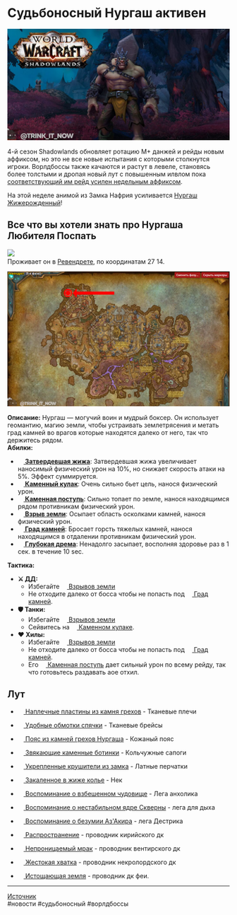 # Судьбоносный Нургаш активен

<p align="center">
<img src="https://raw.githubusercontent.com/MagicalCow/TrinkIT-News/main/Sources/Assets/WH328133/WH328133-01.jpg" width="600"/>
</p>  

4-й сезон Shadowlands обновляет ротацию M+ данжей и рейды новым аффиксом, но это не все новые испытания с которыми столкнутся игроки. Ворлдбоссы также качаются и растут в левеле, становясь более толстыми и дропая новый лут с повышенным илвлом пока [соответствующий им рейд усилен недельным аффиксом](https://github.com/MagicalCow/TrinkIT-News/blob/main/Sources/News/WH328061.md#%D1%83%D1%81%D0%B8%D0%BB%D0%B5%D0%BD%D0%B8%D1%8F-%D0%B2%D0%BE%D1%80%D0%BB%D0%B4%D0%B1%D0%BE%D1%81%D1%81%D0%BE%D0%B2).

На этой неделе анимой из Замка Нафрия усиливается [Нургаш Жижерожденный](https://ru.wowhead.com/npc=167526/нургаш-жижерожденный)!

## Все что вы хотели знать про Нургаша Любителя Поспать
![](https://wow.zamimg.com/images/wow/journal/ui-ej-boss-nurgashmuckformed.png)  
Проживает он в [Ревендрете](https://ru.wowhead.com/zone=10413/ревендрет), по координатам 27 14.

<p align="center">
<img src="https://raw.githubusercontent.com/MagicalCow/TrinkIT-News/main/Sources/Assets/WH328133/WH328133-02.jpg" width="600"/>
</p>  

**Описание:** Нургаш — могучий воин и мудрый боксер. Он использует геомантию, магию земли, чтобы устраивать землетрясения и метать град камней во врагов которые находятся далеко от него, так что держитесь рядом.  
**Абилки:**
- **<a href="https://ru.wowhead.com/spell=338872"><img src="https://wow.zamimg.com/images/wow/icons/large/item_earthenmight.jpg" width="13" height="13"/> Затвердевшая жижа</a>**: Затвердевшая жижа увеличивает наносимый физический урон на 10%, но снижает скорость атаки на 5%. Эффект суммируется.
- **<a href="https://ru.wowhead.com/spell=338858"><img src="https://wow.zamimg.com/images/wow/icons/large/spell_deathknight_icetouch.jpg" width="13" height="13"/> Каменный кулак</a>**: Очень сильно бьет цель, нанося физический урон.
- **<a href="https://ru.wowhead.com/spell=338863"><img src="https://wow.zamimg.com/images/wow/icons/large/spell_shaman_earthquake.jpg" width="13" height="13"/> Каменная поступь</a>**: Сильно топает по земле, нанося находящимся рядом противникам физический урон.
- **<a href="https://ru.wowhead.com/spell=338864"><img src="https://wow.zamimg.com/images/wow/icons/large/ability_earthen_pillar.jpg" width="13" height="13"/> Взрыв земли</a>**: Осыпает область осколками камней, нанося физический урон.
- **<a href="https://ru.wowhead.com/spell=338867"><img src="https://wow.zamimg.com/images/wow/icons/large/shaman_pvp_rockshield.jpg" width="13" height="13"/> Град камней</a>**: Бросает горсть тяжелых камней, нанося находящимся в отдалении противникам физический урон.
- **<a href="https://ru.wowhead.com/spell=338868"><img src="https://wow.zamimg.com/images/wow/icons/large/spell_nature_sleep.jpg" width="13" height="13"/> Глубокая дрема</a>**: Ненадолго засыпает, восполняя здоровье раз в 1 сек. в течение 10 sec.

**Тактика:**  
- **⚔️ ДД:**
	- Избегайте <a href="https://ru.wowhead.com/spell=338864"><img src="https://wow.zamimg.com/images/wow/icons/large/ability_earthen_pillar.jpg" width="13" height="13"/> Взрывов земли</a>  
	- Не отходите далеко от босса чтобы не попасть под <a href="https://ru.wowhead.com/spell=338867"><img src="https://wow.zamimg.com/images/wow/icons/large/shaman_pvp_rockshield.jpg" width="13" height="13"/> Град камней</a>.  
- **🛡️ Танки:**
	- Избегайте <a href="https://ru.wowhead.com/spell=338864"><img src="https://wow.zamimg.com/images/wow/icons/large/ability_earthen_pillar.jpg" width="13" height="13"/> Взрывов земли</a>  
	- Сейвитесь на <a href="https://ru.wowhead.com/spell=338858"><img src="https://wow.zamimg.com/images/wow/icons/large/spell_deathknight_icetouch.jpg" width="13" height="13"/> Каменном кулаке</a>.
- **❤️ Хилы:**
	- Избегайте <a href="https://ru.wowhead.com/spell=338864"><img src="https://wow.zamimg.com/images/wow/icons/large/ability_earthen_pillar.jpg" width="13" height="13"/> Взрывов земли</a>
	- Не отходите далеко от босса чтобы не попасть под <a href="https://ru.wowhead.com/spell=338867"><img src="https://wow.zamimg.com/images/wow/icons/large/shaman_pvp_rockshield.jpg" width="13" height="13"/> Град камней</a>.  
	- Его <a href="https://ru.wowhead.com/spell=338863"><img src="https://wow.zamimg.com/images/wow/icons/large/spell_shaman_earthquake.jpg" width="13" height="13"/> Каменная поступь</a> дает сильный урон по всему рейду, так что готовьтесь раздавать аое отхил.

## Лут

- <a href="https://ru.wowhead.com/item=184137/наплечные-пластины-из-камня-грехов"><img src="https://wow.zamimg.com/images/wow/icons/tiny/inv_cloth_revendrethraid_d_01_shoulder.gif" width="13" height="13" /> Наплечные пластины из камня грехов</a> - Тканевые плечи  

- <a href="https://ru.wowhead.com/item=184131/удобные-обмотки-спячки"><img src="https://wow.zamimg.com/images/wow/icons/tiny/inv_cloth_revendrethraid_d_01_bracer.gif" width="13" height="13"/> Удобные обмотки спячки</a> - Тканевые брейсы  

- <a href="https://ru.wowhead.com/item=184130/пояс-из-камней-грехов-нургаша"><img src="https://wow.zamimg.com/images/wow/icons/tiny/inv_belt_leather_revendrethraid_d_01.gif" width="13" height="13"/> Пояс из камней грехов Нургаша</a> - Кожаный пояс  

- <a href="https://ru.wowhead.com/item=184134/звякающие-каменные-ботинки"><img src="https://wow.zamimg.com/images/wow/icons/tiny/inv_boot_mail_revendrethraid_d_01.gif" width="13" height="13"/> Звякающие каменные ботинки</a> - Кольчужные сапоги  

- <a href="https://ru.wowhead.com/item=184171/укрепленные-крушители-из-замка"><img src="https://wow.zamimg.com/images/wow/icons/tiny/inv_plate_revendrethraid_d_01_glove.gif" width="13" height="13"/> Укрепленные крушители из замка</a> - Латные перчатки  

- <a href="https://ru.wowhead.com/item=184144/закаленное-в-жиже-колье"><img src="https://wow.zamimg.com/images/wow/icons/tiny/inv_neck_ardenweald_01_silver.gif" width="13" height="13"/> Закаленное в жиже колье</a> - Нек  

- <a href="https://ru.wowhead.com/item=182638/воспоминание-о-взбешенном-чудовище"><img src="https://wow.zamimg.com/images/wow/icons/tiny/ability_warlock_baneofhavoc.gif" width="13" height="13"/> Воспоминание о взбешенном чудовище</a> - Лега анхолика  

- <a href="https://ru.wowhead.com/item=183215/воспоминание-о-нестабильном-ядре-скверны"><img src="https://wow.zamimg.com/images/wow/icons/tiny/inv_archaeology_70_crystallineeyeofundravius.gif" width="13" height="13"/> Воспоминание о нестабильном ядре Скверны</a> - лега для дыха  

- <a href="https://ru.wowhead.com/item=183376/воспоминание-о-безумии-азакира"><img src="https://wow.zamimg.com/images/wow/icons/tiny/ability_warlock_chaosbolt.gif" width="13" height="13"/> Воспоминание о безумии Аз'Акира</a> - лега Дестрика  

- <a href="https://ru.wowhead.com/spell=338664/распространение"><img src="https://wow.zamimg.com/images/wow/icons/tiny/ability_bastion_deathknight.gif" width="13" height="13"/> Распространение</a> - проводник кирийского дк  

- <a href="https://ru.wowhead.com/spell=338628/непроницаемый-мрак"><img src="https://wow.zamimg.com/images/wow/icons/tiny/ability_revendreth_deathknight.gif" width="13" height="13"/> Непроницаемый мрак</a> - проводник вентирского дк  

- <a href="https://ru.wowhead.com/spell=338651/жестокая-хватка"><img src="https://wow.zamimg.com/images/wow/icons/tiny/ability_maldraxxus_deathknight.gif" width="13" height="13"/> Жестокая хватка</a> - проводник некролордского дк  

- <a href="https://ru.wowhead.com/spell=341344/истощающая-земля"><img src="https://wow.zamimg.com/images/wow/icons/tiny/ability_ardenweald_deathknight.gif" width="13" height="13"/> Истощающая земля</a> - проводник дк феи.  


---
[Источник](https://www.wowhead.com/news/328133)  
#новости #судьбоносный #ворлдбоссы
